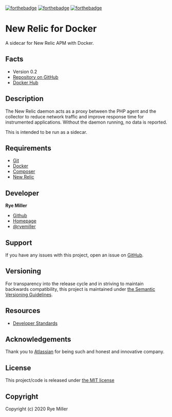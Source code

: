 [![forthebadge](https://forthebadge.com/images/badges/built-with-science.svg)](https://forthebadge.com)
[![forthebadge](https://forthebadge.com/images/badges/made-with-crayons.svg)](https://forthebadge.com)
[![forthebadge](https://forthebadge.com/images/badges/powered-by-netflix.svg)](https://forthebadge.com)

New Relic for Docker
====================

A sidecar for New Relic APM with Docker.


Facts
-----

 * Version 0.2
 * [Repository on GitHub](https://github.com/iods/newrelic-docker)
 * [Docker Hub](https://hub.docker.com/r/iods/newrelic)
 
 
Description
-----------

The New Relic daemon acts as a proxy between the PHP agent and the collector to reduce network traffic and
improve response time for instrumented applications. Without the daemon running, no data is reported.

This is intended to be run as a sidecar.


Requirements
------------

 * [Git](https://git-scm.org)
 * [Docker](http://docker.io)
 * [Composer](http://getcomposer.org)
 * [New Relic](http://newrelic.com)
 
 
Developer
---------

**Rye Miller**
 * [Github](https://github.com/iods)
 * [Homepage](http://ryemiller.io)
 * [@ryemiller](http://twitter.com/ryemiller)


Support
-------

If you have any issues with this project, open an issue on [GitHub](https://github.com/iods/newrelic-docker/issues).


Versioning
----------

For transparency into the release cycle and in striving to maintain backwards compatibility, this project is
maintained under [the Semantic Versioning Guidelines](http://semver.og).


Resources
---------

 * [Developer Standards](https://github.com/GalvanizeOpenSource/developer-standards)
 

Acknowledgements
----------------

Thank you to [Atlassian](http://www.atlassian.com) for being such and honest and innovative company.


License
-------

This project/code is released under [the MIT license](https://github.com/iods/newrelic-docker/LICENSE)


Copyright
---------

Copyright (c) 2020 Rye Miller